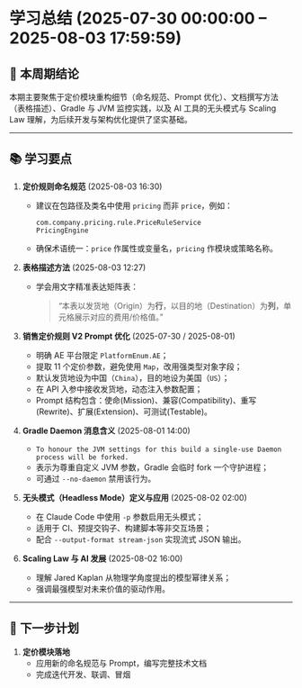 # 学习总结 (2025-07-30 00:00:00 – 2025-08-03 17:59:59)

## 🚀 本周期结论  
本期主要聚焦于定价模块重构细节（命名规范、Prompt 优化）、文档撰写方法（表格描述）、Gradle 与 JVM 监控实践，以及 AI 工具的无头模式与 Scaling Law 理解，为后续开发与架构优化提供了坚实基础。

---

## 📚 学习要点

1. **定价规则命名规范** (2025-08-03 16:30)  
   - 建议在包路径及类名中使用 `pricing` 而非 `price`，例如：  
     ```text
     com.company.pricing.rule.PriceRuleService
     PricingEngine
     ```  
   - 确保术语统一：`price` 作属性或变量名，`pricing` 作模块或策略名称。

2. **表格描述方法** (2025-08-03 12:27)  
   - 学会用文字精准表达矩阵表：  
     > “本表以发货地（Origin）为**行**，以目的地（Destination）为**列**，单元格展示对应的费用/价格值。”

3. **销售定价规则 V2 Prompt 优化** (2025-07-30 / 2025-08-01)  
   - 明确 AE 平台限定 `PlatformEnum.AE`；  
   - 提取 11 个定价参数，避免使用 `Map`，改用强类型对象字段；  
   - 默认发货地设为中国（`China`），目的地设为美国（`US`）；  
   - 在 API 入参中接收发货地，动态注入参数配置；  
   - Prompt 结构包含：使命(Mission)、兼容(Compatibility)、重写(Rewrite)、扩展(Extension)、可测试(Testable)。

4. **Gradle Daemon 消息含义** (2025-08-01 14:00)  
   - `To honour the JVM settings for this build a single-use Daemon process will be forked.`  
   - 表示为尊重自定义 JVM 参数，Gradle 会临时 fork 一个守护进程；  
   - 可通过 `--no-daemon` 禁用该行为。

5. **无头模式（Headless Mode）定义与应用** (2025-08-02 02:00)  
   - 在 Claude Code 中使用 `-p` 参数启用无头模式；  
   - 适用于 CI、预提交钩子、构建脚本等非交互场景；  
   - 配合 `--output-format stream-json` 实现流式 JSON 输出。

6. **Scaling Law 与 AI 发展** (2025-08-02 16:00)  
   - 理解 Jared Kaplan 从物理学角度提出的模型幂律关系；  
   - 强调最强模型对未来价值的驱动作用。

---

## 🎯 下一步计划

1. **定价模块落地**  
   - 应用新的命名规范与 Prompt，编写完整技术文档
   - 完成迭代开发、联调、冒烟
